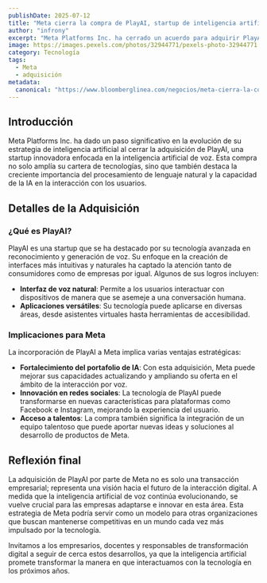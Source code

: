 ```yaml
---
publishDate: 2025-07-12
title: "Meta cierra la compra de PlayAI, startup de inteligencia artificial de voz"
author: "infrony"
excerpt: "Meta Platforms Inc. ha cerrado un acuerdo para adquirir PlayAI, una startup centrada en la inteligencia artificial de voz, ampliando su portfolio en este innovador campo."
image: https://images.pexels.com/photos/32944771/pexels-photo-32944771.jpeg
category: Tecnología
tags:
  - Meta
  - adquisición
metadata:
  canonical: "https://www.bloomberglinea.com/negocios/meta-cierra-la-compra-de-playai-startup-de-inteligencia-artificial-de-voz/"
---
```


## Introducción

Meta Platforms Inc. ha dado un paso significativo en la evolución de su estrategia de inteligencia artificial al cerrar la adquisición de PlayAI, una startup innovadora enfocada en la inteligencia artificial de voz. Esta compra no solo amplía su cartera de tecnologías, sino que también destaca la creciente importancia del procesamiento de lenguaje natural y la capacidad de la IA en la interacción con los usuarios.

## Detalles de la Adquisición

### ¿Qué es PlayAI?

PlayAI es una startup que se ha destacado por su tecnología avanzada en reconocimiento y generación de voz. Su enfoque en la creación de interfaces más intuitivas y naturales ha captado la atención tanto de consumidores como de empresas por igual. Algunos de sus logros incluyen:

- **Interfaz de voz natural**: Permite a los usuarios interactuar con dispositivos de manera que se asemeje a una conversación humana.
- **Aplicaciones versátiles**: Su tecnología puede aplicarse en diversas áreas, desde asistentes virtuales hasta herramientas de accesibilidad.

### Implicaciones para Meta

La incorporación de PlayAI a Meta implica varias ventajas estratégicas:

- **Fortalecimiento del portafolio de IA**: Con esta adquisición, Meta puede mejorar sus capacidades actualizando y ampliando su oferta en el ámbito de la interacción por voz.
- **Innovación en redes sociales**: La tecnología de PlayAI puede transformarse en nuevas características para plataformas como Facebook e Instagram, mejorando la experiencia del usuario.
- **Acceso a talentos**: La compra también significa la integración de un equipo talentoso que puede aportar nuevas ideas y soluciones al desarrollo de productos de Meta.

## Reflexión final

La adquisición de PlayAI por parte de Meta no es solo una transacción empresarial; representa una visión hacia el futuro de la interacción digital. A medida que la inteligencia artificial de voz continúa evolucionando, se vuelve crucial para las empresas adaptarse e innovar en esta área. Esta estrategia de Meta podría servir como un modelo para otras organizaciones que buscan mantenerse competitivas en un mundo cada vez más impulsado por la tecnología.

Invitamos a los empresarios, docentes y responsables de transformación digital a seguir de cerca estos desarrollos, ya que la inteligencia artificial promete transformar la manera en que interactuamos con la tecnología en los próximos años.